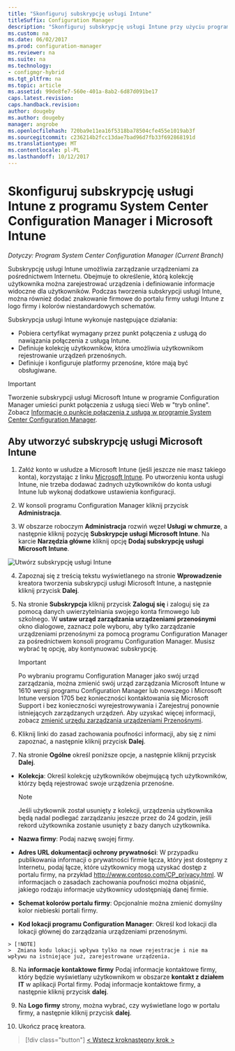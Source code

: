 ```yaml
---
title: "Skonfiguruj subskrypcję usługi Intune"
titleSuffix: Configuration Manager
description: "Skonfiguruj subskrypcję usługi Intune przy użyciu programu System Center Configuration Manager."
ms.custom: na
ms.date: 06/02/2017
ms.prod: configuration-manager
ms.reviewer: na
ms.suite: na
ms.technology:
- configmgr-hybrid
ms.tgt_pltfrm: na
ms.topic: article
ms.assetid: 99de8fe7-560e-401a-8ab2-6d87d091be17
caps.latest.revision: 
caps.handback.revision: 
author: dougeby
ms.author: dougeby
manager: angrobe
ms.openlocfilehash: 720ba9e11ea16f5318ba78504cfe455e1019ab3f
ms.sourcegitcommit: c236214b2fcc13dae7bad96d7fb33f692868191d
ms.translationtype: MT
ms.contentlocale: pl-PL
ms.lasthandoff: 10/12/2017
---
```

# <a name="configure-your-intune-subscription-with-system-center-configuration-manager-and-microsoft-intune"></a>Skonfiguruj subskrypcję usługi Intune z programu System Center Configuration Manager i Microsoft Intune

*Dotyczy: Program System Center Configuration Manager (Current Branch)*

Subskrypcję usługi Intune umożliwia zarządzanie urządzeniami za pośrednictwem Internetu. Obejmuje to określenie, którą kolekcję użytkownika można zarejestrować urządzenia i definiowanie informacje widoczne dla użytkowników. Podczas tworzenia subskrypcji usługi Intune, można również dodać znakowanie firmowe do portalu firmy usługi Intune z logo firmy i kolorów niestandardowych schematów.

Subskrypcja usługi Intune wykonuje następujące działania:

-   Pobiera certyfikat wymagany przez punkt połączenia z usługą do nawiązania połączenia z usługą Intune.
-   Definiuje kolekcję użytkowników, która umożliwia użytkownikom rejestrowanie urządzeń przenośnych.
-   Definiuje i konfiguruje platformy przenośne, które mają być obsługiwane.

> [!IMPORTANT]
>  Tworzenie subskrypcji usługi Microsoft Intune w programie Configuration Manager umieści punkt połączenia z usługą sieci Web w "tryb online". Zobacz [Informacje o punkcie połączenia z usługą w programie System Center Configuration Manager](../../core/servers/deploy/configure/about-the-service-connection-point.md).

## <a name="to-create-the-microsoft-intune-subscription"></a>Aby utworzyć subskrypcję usługi Microsoft Intune

1.  Załóż konto w usłudze a Microsoft Intune (jeśli jeszcze nie masz takiego konta), korzystając z linku [Microsoft Intune](http://go.microsoft.com/fwlink/?LinkID=258216).  Po utworzeniu konta usługi Intune, nie trzeba dodawać żadnych użytkowników do konta usługi Intune lub wykonaj dodatkowe ustawienia konfiguracji.

2.  W konsoli programu Configuration Manager kliknij przycisk **Administracja**.

3.  W obszarze roboczym **Administracja** rozwiń węzeł **Usługi w chmurze**, a następnie kliknij pozycję **Subskrypcje usługi Microsoft Intune**. Na karcie **Narzędzia główne** kliknij opcję **Dodaj subskrypcję usługi Microsoft Intune**.

![Utwórz subskrypcję usługi Intune](../media/mdm-set-intune.png)

4.  Zapoznaj się z treścią tekstu wyświetlanego na stronie **Wprowadzenie** kreatora tworzenia subskrypcji usługi Microsoft Intune, a następnie kliknij przycisk **Dalej**.

5.  Na stronie **Subskrypcja** kliknij przycisk **Zaloguj się** i zaloguj się za pomocą danych uwierzytelniania swojego konta firmowego lub szkolnego. W **ustaw urząd zarządzania urządzeniami przenośnymi** okno dialogowe, zaznacz pole wyboru, aby tylko zarządzanie urządzeniami przenośnymi za pomocą programu Configuration Manager za pośrednictwem konsoli programu Configuration Manager. Musisz wybrać tę opcję, aby kontynuować subskrypcję.

    > [!IMPORTANT]
    >  Po wybraniu programu Configuration Manager jako swój urząd zarządzania, można zmienić swój urząd zarządzania Microsoft Intune w 1610 wersji programu Configuration Manager lub nowszego i Microsoft Intune version 1705 bez konieczności kontaktowania się Microsoft Support i bez konieczności wyrejestrowywania i Zarejestruj ponownie istniejących zarządzanych urządzeń. Aby uzyskać więcej informacji, zobacz [zmienić urzędu zarządzania urządzeniami Przenośnymi](/sccm/mdm/deploy-use/change-mdm-authority).

6.  Kliknij linki do zasad zachowania poufności informacji, aby się z nimi zapoznać, a następnie kliknij przycisk **Dalej**.

7.  Na stronie **Ogólne** określ poniższe opcje, a następnie kliknij przycisk **Dalej**.

  -   **Kolekcja**: Określ kolekcję użytkowników obejmującą tych użytkowników, którzy będą rejestrować swoje urządzenia przenośne.

      > [!NOTE]
      >  Jeśli użytkownik został usunięty z kolekcji, urządzenia użytkownika będą nadal podlegać zarządzaniu jeszcze przez do 24 godzin, jeśli rekord użytkownika zostanie usunięty z bazy danych użytkownika.

  -   **Nazwa firmy**: Podaj nazwę swojej firmy.

  -   **Adres URL dokumentacji ochrony prywatności**: W przypadku publikowania informacji o prywatności firmie łącza, który jest dostępny z Internetu, podaj łącze, które użytkownicy mogą uzyskać dostęp z portalu firmy, na przykład http://www.contoso.com/CP_privacy.html. W informacjach o zasadach zachowania poufności można objaśnić, jakiego rodzaju informacje użytkownicy udostępniają danej firmie.

  -   **Schemat kolorów portalu firmy**: Opcjonalnie można zmienić domyślny kolor niebieski portali firmy.

  -   **Kod lokacji programu Configuration Manager**: Określ kod lokacji dla lokacji głównej do zarządzania urządzeniami przenośnymi.

    > [!NOTE]
    >  Zmiana kodu lokacji wpływa tylko na nowe rejestracje i nie ma wpływu na istniejące już, zarejestrowane urządzenia.

8.  Na **informacje kontaktowe firmy** Podaj informacje kontaktowe firmy, który będzie wyświetlany użytkownikom w obszarze **kontakt z działem IT** w aplikacji Portal firmy. Podaj informacje kontaktowe firmy, a następnie kliknij przycisk **dalej**.

9. Na **Logo firmy** strony, można wybrać, czy wyświetlane logo w portalu firmy, a następnie kliknij przycisk **dalej**.

10. Ukończ pracę kreatora.

> [!div class="button"]
[< Wstecz krok](confirm-dns.md)[następny krok >  ](terms-and-conditions.md)

